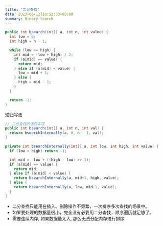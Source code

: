 ```yaml
---
title: "二分查找"
date: 2023-06-12T10:52:33+08:00
summary: Binary Search
---
```


```java
public int bsearch(int[] a, int n, int value) {
  int low = 0;
  int high = n - 1;

  while (low <= high) {
    int mid = (low + high) / 2;
    if (a[mid] == value) {
      return mid;
    } else if (a[mid] < value) {
      low = mid + 1;
    } else {
      high = mid - 1;
    }
  }

  return -1;
}
```

递归写法

```java
// 二分查找的递归实现
public int bsearch(int[] a, int n, int val) {
  return bsearchInternally(a, 0, n - 1, val);
}

private int bsearchInternally(int[] a, int low, int high, int value) {
  if (low > high) return -1;

  int mid =  low + ((high - low) >> 1);
  if (a[mid] == value) {
    return mid;
  } else if (a[mid] < value) {
    return bsearchInternally(a, mid+1, high, value);
  } else {
    return bsearchInternally(a, low, mid-1, value);
  }
}
```

- 二分查找只能用在插入、删除操作不频繁，一次排序多次查找的场景中。
- 如果要处理的数据量很小，完全没有必要用二分查找，顺序遍历就足够了。
- 需要连续内存, 如果数据量太大, 那么无法分配内存进行排序
